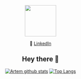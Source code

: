 
<div id="header" align="center">
<img src="https://media.giphy.com/media/M9gbBd9nbDrOTu1Mqx/giphy.gif" width="100"/>

:office: [LinkedIn](https://www.linkedin.com/in/artem-shabalin-751724218/)

 ## Hey there 🤟
  
[![Artem github stats](https://github-readme-stats.vercel.app/api?username=MightyArty&count_private=true&show_icons=true&theme=light&hide_rank=false)](https://github.com/anuraghazra/github-readme-stats) [![Top Langs](https://github-readme-stats.vercel.app/api/top-langs/?username=MightyArty&layout=compact)](https://github.com/MightyArty/github-readme-stats)


